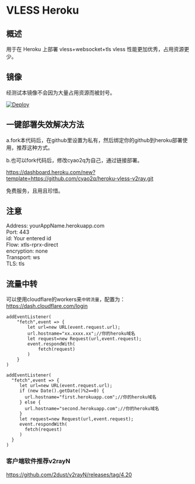 # VLESS Heroku

## 概述

用于在 Heroku 上部署 vless+websocket+tls  vless 性能更加优秀，占用资源更少。

## 镜像

经测试本镜像不会因为大量占用资源而被封号。

[![Deploy](https://www.herokucdn.com/deploy/button.png)](https://dashboard.heroku.com/hbigbenqq/hbingqiang-vless-v2ray)

## 一键部署失效解决方法

a.fork本代码后，在github里设置为私有，然后绑定你的github到heroku部署使用，推荐这种方式。

b.也可以fork代码后，修改cyao2q为自己，通过链接部署。

https://dashboard.heroku.com/new?template=https://github.com/cyao2q/heroku-vless-v2ray.git

免费服务，且用且珍惜。

## 注意

Address: yourAppName.herokuapp.com   
Port: 443   
id: Your entered id   
Flow: xtls-rprx-direct   
encryption: none   
Transport: ws   
TLS: tls      

## 流量中转

可以使用cloudflare的workers来`中转流量`，配置为：  https://dash.cloudflare.com/login
```
addEventListener(
    "fetch",event => {
        let url=new URL(event.request.url);
        url.hostname="xx.xxxx.xx";//你的heroku域名
        let request=new Request(url,event.request);
        event.respondWith(
            fetch(request)
        )
    }
)
```

```
addEventListener(
  "fetch",event => {
     let url=new URL(event.request.url);
     if (new Date().getDate()%2==0) {
       url.hostname="first.herokuapp.com";//你的heroku域名
     } else {
       url.hostname="second.herokuapp.com";//你的heroku域名
     }
     let request=new Request(url,event.request);
     event.respondWith(
       fetch(request)
     )
  }
)
```

### 客户端软件推荐v2rayN
https://github.com/2dust/v2rayN/releases/tag/4.20
